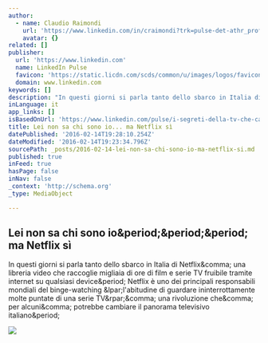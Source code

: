 ```yaml
---
author:
  - name: Claudio Raimondi
    url: 'https://www.linkedin.com/in/craimondi?trk=pulse-det-athr_prof-art_hdr'
    avatar: {}
related: []
publisher:
  url: 'https://www.linkedin.com'
  name: LinkedIn Pulse
  favicon: 'https://static.licdn.com/scds/common/u/images/logos/favicons/v1/favicon.ico'
  domain: www.linkedin.com
keywords: []
description: "In questi giorni si parla tanto dello sbarco in Italia di Netflix, una libreria video che raccoglie migliaia di ore di film e serie TV fruibile tramite internet su qualsiasi device. Netflix è uno dei principali responsabili mondiali del binge-watching (l'abitudine di guardare ininterrottamente molte puntate di una serie TV), una rivoluzione che, per alcuni, potrebbe cambiare il panorama televisivo italiano."
inLanguage: it
app_links: []
isBasedOnUrl: 'https://www.linkedin.com/pulse/i-segreti-della-tv-che-cambier%C3%A0-la-claudio-raimondi?trk=mp-reader-card'
title: Lei non sa chi sono io... ma Netflix sì
datePublished: '2016-02-14T19:28:10.254Z'
dateModified: '2016-02-14T19:23:34.796Z'
sourcePath: _posts/2016-02-14-lei-non-sa-chi-sono-io-ma-netflix-si.md
published: true
inFeed: true
hasPage: false
inNav: false
_context: 'http://schema.org'
_type: MediaObject

---
```

<article style=""><h1>Lei non sa chi sono io&amp;period;&amp;period;&amp;period; ma Netflix sì</h1><p>In questi giorni si parla tanto dello sbarco in Italia di Netflix&amp;comma; una libreria video che raccoglie migliaia di ore di film e serie TV fruibile tramite internet su qualsiasi device&amp;period; Netflix è uno dei principali responsabili mondiali del binge-watching &amp;lpar;l'abitudine di guardare ininterrottamente molte puntate di una serie TV&amp;rpar;&amp;comma; una rivoluzione che&amp;comma; per alcuni&amp;comma; potrebbe cambiare il panorama televisivo italiano&amp;period;</p><img src="https://media.licdn.com/mpr/mpr/AAEAAQAAAAAAAAUGAAAAJDFlZDc3MWUwLTY4ODktNDQwZi04NGMyLWExOTk5ZWMyZThmNA.jpg" /></article>
